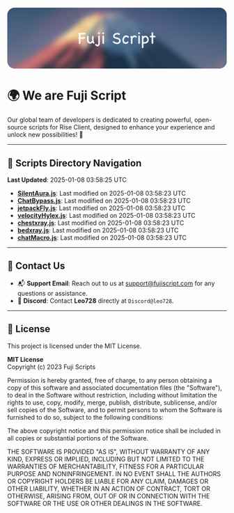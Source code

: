 ![Banner](.github/b.webp)

# 🌍 **We are Fuji Script**

Our global team of developers is dedicated to creating powerful, open-source scripts for Rise Client, designed to enhance your experience and unlock new possibilities! 🌟

---
<!-- SCRIPTS_NAVIGATION_START -->
## 📂 **Scripts Directory Navigation**

**Last Updated**: 2025-01-08 03:58:25 UTC

- **[SilentAura.js](scripts/SilentAura.js)**: Last modified on 2025-01-08 03:58:23 UTC
- **[ChatBypass.js](scripts/ChatBypass.js)**: Last modified on 2025-01-08 03:58:23 UTC
- **[jetpackFly.js](scripts/jetpackFly.js)**: Last modified on 2025-01-08 03:58:23 UTC
- **[velocityHylex.js](scripts/velocityHylex.js)**: Last modified on 2025-01-08 03:58:23 UTC
- **[chestxray.js](scripts/chestxray.js)**: Last modified on 2025-01-08 03:58:23 UTC
- **[bedxray.js](scripts/bedxray.js)**: Last modified on 2025-01-08 03:58:23 UTC
- **[chatMacro.js](scripts/chatMacro.js)**: Last modified on 2025-01-08 03:58:23 UTC

<!-- SCRIPTS_NAVIGATION_END -->

---

## 💬 **Contact Us**  
- 📬 **Support Email**: Reach out to us at [support@fujiscript.com](mailto:support@fujiscript.com) for any questions or assistance.  
- 💬 **Discord**: Contact **Leo728** directly at `Discord@leo728`.

---

## 📜 **License**

This project is licensed under the MIT License.  

**MIT License**  
Copyright (c) 2023 Fuji Scripts  

Permission is hereby granted, free of charge, to any person obtaining a copy of this software and associated documentation files (the "Software"), to deal in the Software without restriction, including without limitation the rights to use, copy, modify, merge, publish, distribute, sublicense, and/or sell copies of the Software, and to permit persons to whom the Software is furnished to do so, subject to the following conditions:  

The above copyright notice and this permission notice shall be included in all copies or substantial portions of the Software.  

THE SOFTWARE IS PROVIDED "AS IS", WITHOUT WARRANTY OF ANY KIND, EXPRESS OR IMPLIED, INCLUDING BUT NOT LIMITED TO THE WARRANTIES OF MERCHANTABILITY, FITNESS FOR A PARTICULAR PURPOSE AND NONINFRINGEMENT. IN NO EVENT SHALL THE AUTHORS OR COPYRIGHT HOLDERS BE LIABLE FOR ANY CLAIM, DAMAGES OR OTHER LIABILITY, WHETHER IN AN ACTION OF CONTRACT, TORT OR OTHERWISE, ARISING FROM, OUT OF OR IN CONNECTION WITH THE SOFTWARE OR THE USE OR OTHER DEALINGS IN THE SOFTWARE.  

